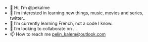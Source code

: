 - 👋 Hi, I’m @pekalme
- 👀 I’m interested in learning new things, music, movies and series, twitter..
- 🌱 I’m currently learning French, not a code I know.
- 💞️ I’m looking to collaborate on ...
- 📫 How to reach me pelin_kalem@outlook.com

<!---
pekalme/pekalme is a ✨ special ✨ repository because its `README.md` (this file) appears on your GitHub profile.
You can click the Preview link to take a look at your changes.
--->
